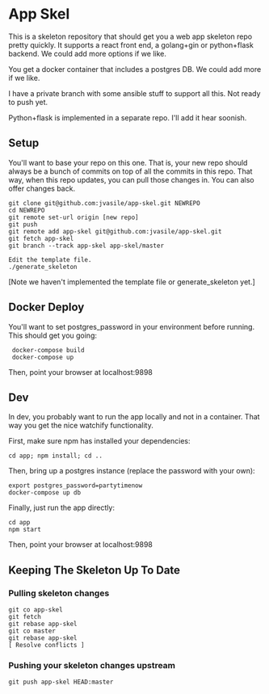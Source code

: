 # App Skel

This is a skeleton repository that should get you a web app skeleton
repo pretty quickly.  It supports a react front end, a golang+gin or
python+flask backend.  We could add more options if we like.

You get a docker container that includes a postgres DB.  We could add
more if we like.

I have a private branch with some ansible stuff to support all this.
Not ready to push yet.

Python+flask is implemented in a separate repo.  I'll add it hear
soonish.

## Setup

You'll want to base your repo on this one.  That is, your new repo
should always be a bunch of commits on top of all the commits in this
repo.  That way, when this repo updates, you can pull those changes
in.  You can also offer changes back.

    git clone git@github.com:jvasile/app-skel.git NEWREPO
    cd NEWREPO
    git remote set-url origin [new repo]
    git push
    git remote add app-skel git@github.com:jvasile/app-skel.git
    git fetch app-skel
    git branch --track app-skel app-skel/master
    
    Edit the template file.
    ./generate_skeleton

[Note we haven't implemented the template file or generate_skeleton yet.]
## Docker Deploy

You'll want to set postgres_password in your environment before
running.  This should get you going:

     docker-compose build
     docker-compose up

Then, point your browser at localhost:9898

## Dev

In dev, you probably want to run the app locally and not in a
container.  That way you get the nice watchify functionality.

First, make sure npm has installed your dependencies:

    cd app; npm install; cd ..

Then, bring up a postgres instance (replace the password with your own):

    export postgres_password=partytimenow
    docker-compose up db
    
Finally, just run the app directly:

    cd app
    npm start
    
Then, point your browser at localhost:9898

## Keeping The Skeleton Up To Date

### Pulling skeleton changes

    git co app-skel
    git fetch
    git rebase app-skel
    git co master
    git rebase app-skel
    [ Resolve conflicts ]
    
### Pushing your skeleton changes upstream

    git push app-skel HEAD:master
    
